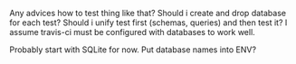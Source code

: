 Any advices how to test thing like that? Should i create and drop database for each test? Should
i unify test first (schemas, queries) and then test it? I assume travis-ci must be configured with
databases to work well. 

Probably start with SQLite for now. Put database names into ENV?